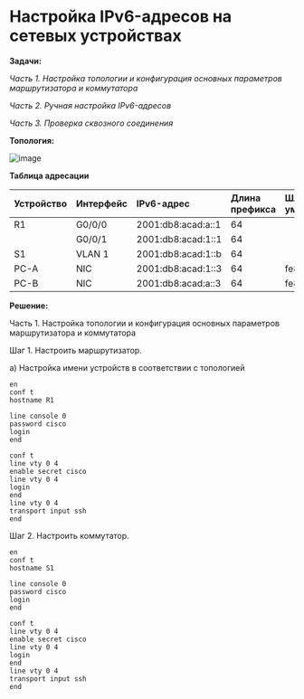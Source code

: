 # Настройка IPv6-адресов на сетевых устройствах 

**Задачи:**

  *Часть 1. Настройка топологии и конфигурация основных параметров маршрутизатора и коммутатора*
  
  *Часть 2. Ручная настройка IPv6-адресов*
  
  *Часть 3. Проверка сквозного соединения*
  
  **Топология:**
  
  ![image](https://user-images.githubusercontent.com/84719218/157433061-8a146392-e1e5-4334-8673-8bd65e04f8a8.png)


  **Таблица адресации**
  
| Устройство    | Интерфейс          | IPv6-адрес            | Длина префикса    | Шлюз по умолчанию |
| :-------------|:------------------ | :---------------------|:------------------|:------------------|
| R1            | G0/0/0             | 2001:db8:acad:а::1    | 64                |                   |
|               | G0/0/1             | 2001:db8:acad:1::1    | 64                |                   |
| S1            | VLAN 1             | 2001:db8:acad:1::b    | 64                |                   |
| PC-A          | NIC                | 2001:db8:acad:1::3    | 64                |fe80::1            |
| PC-B          | NIC                | 2001:db8:acad:а::3    | 64                |fe80::1            |

**Решение:**

Часть 1. Настройка топологии и конфигурация основных параметров маршрутизатора и коммутатора

Шаг 1. Настроить маршрутизатор.

а) Настройка имени устройств в соответствии с топологией

```
en
conf t
hostname R1
```

```
line console 0
password cisco
login
end
```

```
conf t
line vty 0 4
enable secret cisco
line vty 0 4
login
end
line vty 0 4
transport input ssh
end
```

Шаг 2. Настроить коммутатор.

```
en
conf t
hostname S1
```

```
line console 0
password cisco
login
end
```

```
conf t
line vty 0 4
enable secret cisco
line vty 0 4
login
end
line vty 0 4
transport input ssh
end
```


